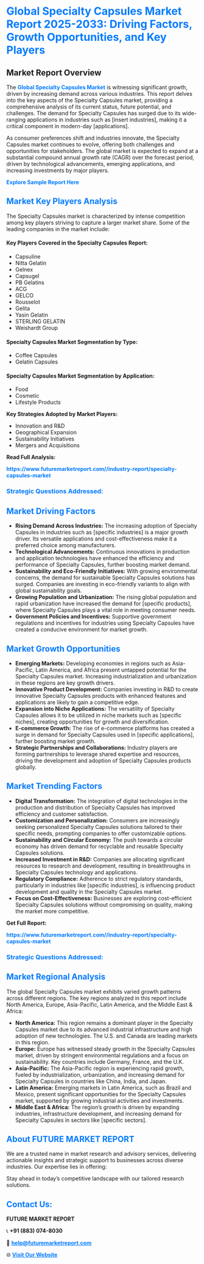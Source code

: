 <h1 style="color: #007BFF;">Global Specialty Capsules Market Report 2025-2033: Driving Factors, Growth Opportunities, and Key Players</h1>

<section id="overview">
<h2>Market Report Overview</h2>
<p>The <a href="https://www.futuremarketreport.com//industry-report/specialty-capsules-market" style="color: #007BFF; text-decoration: none;"><strong>Global Specialty Capsules Market</strong></a> is witnessing significant growth, driven by increasing demand across various industries. This report delves into the key aspects of the Specialty Capsules market, providing a comprehensive analysis of its current status, future potential, and challenges. The demand for Specialty Capsules has surged due to its wide-ranging applications in industries such as [insert industries], making it a critical component in modern-day [applications].</p>
<p>As consumer preferences shift and industries innovate, the Specialty Capsules market continues to evolve, offering both challenges and opportunities for stakeholders. The global market is expected to expand at a substantial compound annual growth rate (CAGR) over the forecast period, driven by technological advancements, emerging applications, and increasing investments by major players.</p>
</section>

<section id="overview">
<p><a href="https://www.futuremarketreport.com//request-sample/reportId=82877" style="color: #007BFF; text-decoration: none;"><strong>Explore Sample Report Here</strong></a></p>
</section>

<section id="key-players">
<h2 style="color: #007BFF;">Market Key Players Analysis</h2>
<p>The Specialty Capsules market is characterized by intense competition among key players striving to capture a larger market share. Some of the leading companies in the market include:</p>
<h4>Key Players Covered in the Specialty Capsules Report:</h4>
<ul><li>Capsuline</li><li>Nitta Gelatin</li><li>Gelnex</li><li>Capsugel</li><li>PB Gelatins</li><li>ACG</li><li>GELCO</li><li>Rousselot</li><li>Gelita</li><li>Yasin Gelatin</li><li>STERLING GELATIN</li><li>Weishardt Group</li></ul>
<h4>Specialty Capsules Market Segmentation by Type:</h4>
<ul><li>Coffee Capsules</li><li>Gelatin Capsules</li></ul>

<h4>Specialty Capsules Market Segmentation by Application:</h4>
<ul><li>Food</li><li>Cosmetic</li><li>Lifestyle Products</li></ul>
<p><strong>Key Strategies Adopted by Market Players:</strong></p>
<ul>
<li>Innovation and R&D</li>
<li>Geographical Expansion</li>
<li>Sustainability Initiatives</li>
<li>Mergers and Acquisitions</li>
</ul>
</section>

<section>
<p><strong>Read Full Analysis: </strong></p><a href="https://www.futuremarketreport.com//industry-report/specialty-capsules-market" style="color: #007BFF; text-decoration: none;"><strong>https://www.futuremarketreport.com//industry-report/specialty-capsules-market</strong></a>
<h3 style="color: #007BFF;">Strategic Questions Addressed:</h3>
</section>

<section id="driving-factors">
<h2 style="color: #007BFF;">Market Driving Factors</h2>
<ul>
<li><strong>Rising Demand Across Industries:</strong> The increasing adoption of Specialty Capsules in industries such as [specific industries] is a major growth driver. Its versatile applications and cost-effectiveness make it a preferred choice among manufacturers.</li>
<li><strong>Technological Advancements:</strong> Continuous innovations in production and application technologies have enhanced the efficiency and performance of Specialty Capsules, further boosting market demand.</li>
<li><strong>Sustainability and Eco-Friendly Initiatives:</strong> With growing environmental concerns, the demand for sustainable Specialty Capsules solutions has surged. Companies are investing in eco-friendly variants to align with global sustainability goals.</li>
<li><strong>Growing Population and Urbanization:</strong> The rising global population and rapid urbanization have increased the demand for [specific products], where Specialty Capsules plays a vital role in meeting consumer needs.</li>
<li><strong>Government Policies and Incentives:</strong> Supportive government regulations and incentives for industries using Specialty Capsules have created a conducive environment for market growth.</li>
</ul>
</section>

<section id="growth-opportunities">
<h2 style="color: #007BFF;">Market Growth Opportunities</h2>
<ul>
<li><strong>Emerging Markets:</strong> Developing economies in regions such as Asia-Pacific, Latin America, and Africa present untapped potential for the Specialty Capsules market. Increasing industrialization and urbanization in these regions are key growth drivers.</li>
<li><strong>Innovative Product Development:</strong> Companies investing in R&D to create innovative Specialty Capsules products with enhanced features and applications are likely to gain a competitive edge.</li>
<li><strong>Expansion into Niche Applications:</strong> The versatility of Specialty Capsules allows it to be utilized in niche markets such as [specific niches], creating opportunities for growth and diversification.</li>
<li><strong>E-commerce Growth:</strong> The rise of e-commerce platforms has created a surge in demand for Specialty Capsules used in [specific applications], further boosting market growth.</li>
<li><strong>Strategic Partnerships and Collaborations:</strong> Industry players are forming partnerships to leverage shared expertise and resources, driving the development and adoption of Specialty Capsules products globally.</li>
</ul>
</section>

<section id="trending-factors">
<h2 style="color: #007BFF;">Market Trending Factors</h2>
<ul>
<li><strong>Digital Transformation:</strong> The integration of digital technologies in the production and distribution of Specialty Capsules has improved efficiency and customer satisfaction.</li>
<li><strong>Customization and Personalization:</strong> Consumers are increasingly seeking personalized Specialty Capsules solutions tailored to their specific needs, prompting companies to offer customizable options.</li>
<li><strong>Sustainability and Circular Economy:</strong> The push towards a circular economy has driven demand for recyclable and reusable Specialty Capsules solutions.</li>
<li><strong>Increased Investment in R&D:</strong> Companies are allocating significant resources to research and development, resulting in breakthroughs in Specialty Capsules technology and applications.</li>
<li><strong>Regulatory Compliance:</strong> Adherence to strict regulatory standards, particularly in industries like [specific industries], is influencing product development and quality in the Specialty Capsules market.</li>
<li><strong>Focus on Cost-Effectiveness:</strong> Businesses are exploring cost-efficient Specialty Capsules solutions without compromising on quality, making the market more competitive.</li>
</ul>
</section>

<section>
<p><strong>Get Full Report: </strong></p><a href="https://www.futuremarketreport.com//industry-report/specialty-capsules-market" style="color: #007BFF; text-decoration: none;"><strong>https://www.futuremarketreport.com//industry-report/specialty-capsules-market</strong></a>
<h3 style="color: #007BFF;">Strategic Questions Addressed:</h3>
</section>


<section id="regional-analysis">
<h2 style="color: #007BFF;">Market Regional Analysis</h2>
<p>The global Specialty Capsules market exhibits varied growth patterns across different regions. The key regions analyzed in this report include North America, Europe, Asia-Pacific, Latin America, and the Middle East & Africa:</p>
<ul>
<li><strong>North America:</strong> This region remains a dominant player in the Specialty Capsules market due to its advanced industrial infrastructure and high adoption of new technologies. The U.S. and Canada are leading markets in this region.</li>
<li><strong>Europe:</strong> Europe has witnessed steady growth in the Specialty Capsules market, driven by stringent environmental regulations and a focus on sustainability. Key countries include Germany, France, and the U.K.</li>
<li><strong>Asia-Pacific:</strong> The Asia-Pacific region is experiencing rapid growth, fueled by industrialization, urbanization, and increasing demand for Specialty Capsules in countries like China, India, and Japan.</li>
<li><strong>Latin America:</strong> Emerging markets in Latin America, such as Brazil and Mexico, present significant opportunities for the Specialty Capsules market, supported by growing industrial activities and investments.</li>
<li><strong>Middle East & Africa:</strong> The region’s growth is driven by expanding industries, infrastructure development, and increasing demand for Specialty Capsules in sectors like [specific sectors].</li>
</ul>
</section>

<footer>
<h2 style="color: #007BFF;">About FUTURE MARKET REPORT</h2>
<p>We are a trusted name in market research and advisory services, delivering actionable insights and strategic support to businesses across diverse industries. Our expertise lies in offering:</p>

<p>Stay ahead in today’s competitive landscape with our tailored research solutions.</p>

<h2 style="color: #007BFF;">Contact Us:</h2>
<p><strong>FUTURE MARKET REPORT</strong></p>
<p>📞 <strong>+91 (883) 074-8030</strong></p>
<p>📧 <strong><a href="mailto:help@futuremarketreport.com" style="color: #007BFF;">help@futuremarketreport.com</a></strong></p>
<p>🌐 <strong><a href="https://www.futuremarketreport.com/" style="color: #007BFF;">Visit Our Website</a></strong></p>
</footer>